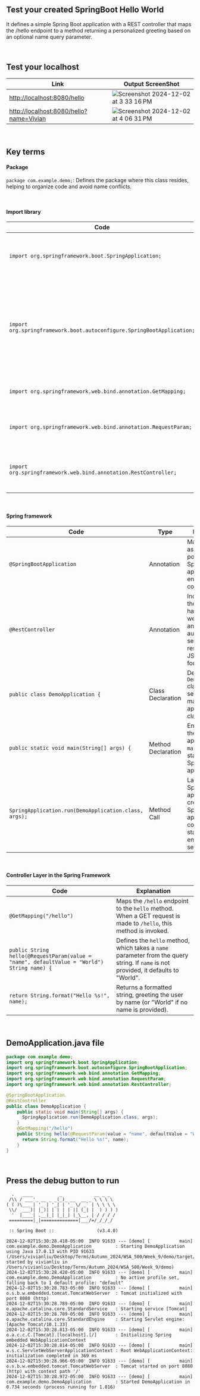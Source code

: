 ## Test your created SpringBoot Hello World
It defines a simple Spring Boot application with a REST controller that maps the /hello endpoint to a method returning a personalized greeting based on an optional name query parameter.

<br />

## Test your localhost
| **Link**                                           | **Output ScreenShot**                                                                                                                                                            |
|----------------------------------------------------|----------------------------------------------------------------------------------------------------------------------------------------------------------------------|
| [http://localhost:8080/hello](http://localhost:8080/hello)    | ![Screenshot 2024-12-02 at 3 33 16 PM](https://github.com/user-attachments/assets/8458a0cf-c53f-4efd-b27b-f4811724822a)                                            |
| [http://localhost:8080/hello?name=Vivian](http://localhost:8080/hello?name=Vivian) | ![Screenshot 2024-12-02 at 4 06 31 PM](https://github.com/user-attachments/assets/d5d2ac11-90da-47c9-8aaf-f90817477fa9)                                            |


<br />

## Key terms
#### Package
```package com.example.demo;```: Defines the package where this class resides, helping to organize code and avoid name conflicts.

<br />

#### Import library
| **Code**                                            | **Explanation**                                                                                                                                                               |
|-----------------------------------------------------|-----------------------------------------------------------------------------------------------------------------------------------------------------------------------------|
| `import org.springframework.boot.SpringApplication;`| Imports the `SpringApplication` class, which provides a convenient way to bootstrap and launch a Spring application.                                                        |
| `import org.springframework.boot.autoconfigure.SpringBootApplication;` | Imports the `@SpringBootApplication` annotation, which is a combination of: <br> - `@Configuration` (for Java-based configuration), <br> - `@EnableAutoConfiguration` (to enable Spring Boot's auto-configuration), <br> - `@ComponentScan` (to scan for Spring components). |
| `import org.springframework.web.bind.annotation.GetMapping;`| Imports the `@GetMapping` annotation, which maps HTTP GET requests to specific handler methods.                                                                              |
| `import org.springframework.web.bind.annotation.RequestParam;`| Imports the `@RequestParam` annotation, used to bind HTTP request parameters to method parameters.                                                                           |
| `import org.springframework.web.bind.annotation.RestController;`| Imports the `@RestController` annotation, which indicates that the class is a RESTful web service controller.                                                                |

<br />

#### Spring framework
| **Code**                                             | **Type**                   | **Explanation**                                                                                                                          |
|------------------------------------------------------|----------------------------|------------------------------------------------------------------------------------------------------------------------------------------|
| `@SpringBootApplication`                             | Annotation                 | Marks the class as the entry point for the Spring Boot application and enables auto-configuration.                                       |
| `@RestController`                                    | Annotation                 | Indicates that the class will handle RESTful web requests and automatically serialize responses into JSON or other formats.              |
| `public class DemoApplication {`                     | Class Declaration          | Defines the `DemoApplication` class, which serves as the main application class.                                                         |
| `public static void main(String[] args) {`           | Method Declaration         | Entry point for the Java application. The `main` method starts the Spring Boot application.                                              |
| `SpringApplication.run(DemoApplication.class, args);`| Method Call                | Launches the Spring Boot application by creating a Spring application context and starting the embedded web server.                      |

<br />

#### Controller Layer in the Spring Framework

| **Code**                                                                                              | **Explanation**                                                                                                                |
|-------------------------------------------------------------------------------------------------------|--------------------------------------------------------------------------------------------------------------------------------|
| `@GetMapping("/hello")`                                                                                | Maps the `/hello` endpoint to the `hello` method. When a GET request is made to `/hello`, this method is invoked.             |
| `public String hello(@RequestParam(value = "name", defaultValue = "World") String name) {`            | Defines the `hello` method, which takes a `name` parameter from the query string. If `name` is not provided, it defaults to "World". |
| `return String.format("Hello %s!", name);`                                                            | Returns a formatted string, greeting the user by name (or "World" if no name is provided).                                    |

<br />

## DemoApplication.java file
```java
package com.example.demo;
import org.springframework.boot.SpringApplication;
import org.springframework.boot.autoconfigure.SpringBootApplication;
import org.springframework.web.bind.annotation.GetMapping;
import org.springframework.web.bind.annotation.RequestParam;
import org.springframework.web.bind.annotation.RestController;

@SpringBootApplication
@RestController
public class DemoApplication {
    public static void main(String[] args) {
      SpringApplication.run(DemoApplication.class, args);
    }
    @GetMapping("/hello")
    public String hello(@RequestParam(value = "name", defaultValue = "World") String name) {
      return String.format("Hello %s!", name);
    }
}
```

<br />

## Press the debug button to run
```
  .   ____          _            __ _ _
 /\\ / ___'_ __ _ _(_)_ __  __ _ \ \ \ \
( ( )\___ | '_ | '_| | '_ \/ _` | \ \ \ \
 \\/  ___)| |_)| | | | | || (_| |  ) ) ) )
  '  |____| .__|_| |_|_| |_\__, | / / / /
 =========|_|==============|___/=/_/_/_/

 :: Spring Boot ::                (v3.4.0)

2024-12-02T15:30:28.418-05:00  INFO 91633 --- [demo] [           main] com.example.demo.DemoApplication         : Starting DemoApplication using Java 17.0.13 with PID 91633 (/Users/vivianliu/Desktop/Terms/Autumn_2024/WSA_500/Week_9/demo/target/classes started by vivianliu in /Users/vivianliu/Desktop/Terms/Autumn_2024/WSA_500/Week_9/demo)
2024-12-02T15:30:28.420-05:00  INFO 91633 --- [demo] [           main] com.example.demo.DemoApplication         : No active profile set, falling back to 1 default profile: "default"
2024-12-02T15:30:28.783-05:00  INFO 91633 --- [demo] [           main] o.s.b.w.embedded.tomcat.TomcatWebServer  : Tomcat initialized with port 8080 (http)
2024-12-02T15:30:28.789-05:00  INFO 91633 --- [demo] [           main] o.apache.catalina.core.StandardService   : Starting service [Tomcat]
2024-12-02T15:30:28.789-05:00  INFO 91633 --- [demo] [           main] o.apache.catalina.core.StandardEngine    : Starting Servlet engine: [Apache Tomcat/10.1.33]
2024-12-02T15:30:28.813-05:00  INFO 91633 --- [demo] [           main] o.a.c.c.C.[Tomcat].[localhost].[/]       : Initializing Spring embedded WebApplicationContext
2024-12-02T15:30:28.814-05:00  INFO 91633 --- [demo] [           main] w.s.c.ServletWebServerApplicationContext : Root WebApplicationContext: initialization completed in 369 ms
2024-12-02T15:30:28.966-05:00  INFO 91633 --- [demo] [           main] o.s.b.w.embedded.tomcat.TomcatWebServer  : Tomcat started on port 8080 (http) with context path '/'
2024-12-02T15:30:28.972-05:00  INFO 91633 --- [demo] [           main] com.example.demo.DemoApplication         : Started DemoApplication in 0.734 seconds (process running for 1.016)
```
